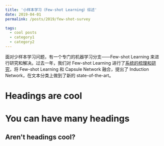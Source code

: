 ```yaml
---
title: '小样本学习（Few-shot Learning）综述'
date: 2019-04-01
permalink: /posts/2019/few-shot-survey

tags:
  - cool posts
  - category1
  - category2
---
```


面对少样本学习问题，有一个专门的机器学习分支——Few-shot Learning 来进行研究和解决。过去一年，我们对 Few-shot Learning 进行了[系统的梳理和研究](https://mp.weixin.qq.com/s/sp03pzg-Ead-sxm4sWyaXg)，将 Few-shot Learning 和 Capsule Network 融合，提出了 Induction Network，在文本分类上做到了新的 state-of-the-art。


Headings are cool
======

You can have many headings
======

Aren't headings cool?
------
